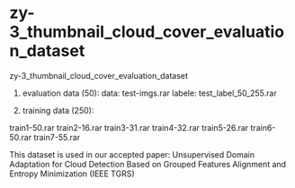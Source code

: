 # zy-3_thumbnail_cloud_cover_evaluation_dataset
zy-3_thumbnail_cloud_cover_evaluation_dataset

1. evaluation data (50):
data: test-imgs.rar
labele: test_label_50_255.rar

2. training data (250):

train1-50.rar
train2-16.rar
train3-31.rar
train4-32.rar
train5-26.rar
train6-50.rar
train7-55.rar

This dataset is used in our accepted paper: Unsupervised Domain Adaptation for Cloud Detection Based on Grouped Features Alignment and Entropy Minimization (IEEE TGRS)
